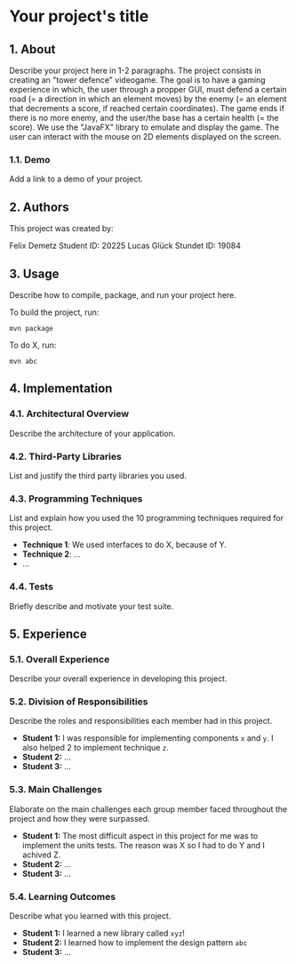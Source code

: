 # Your project's title

## 1. About

Describe your project here in 1-2 paragraphs.
The project consists in creating an "tower defence" videogame. The goal is to have a gaming experience in which, the user through a propper GUI, must defend a certain road (= a direction in which an element moves) by the enemy (= an element that decrements a score, if reached certain coordinates). The game ends if there is no more enemy, and the user/the base has a certain health (= the score). We use the "JavaFX" library to emulate and display the game. The user can interact with the mouse on 2D elements displayed on the screen. 

### 1.1. Demo

Add a link to a demo of your project.

## 2. Authors

This project was created by:

Felix Demetz Student ID: 20225
Lucas Glück Stundet ID: 19084

## 3. Usage

Describe how to compile, package, and run your project here.

To build the project, run:

```shell
mvn package
```

To do X, run:

```
mvn abc
```

## 4. Implementation

### 4.1. Architectural Overview

Describe the architecture of your application.

### 4.2. Third-Party Libraries

List and justify the third party libraries you used.

### 4.3. Programming Techniques

List and explain how you used the 10 programming techniques required for this project.

- **Technique 1**: We used interfaces to do X, because of Y.
- **Technique 2**: ...
- ...

### 4.4. Tests

Briefly describe and motivate your test suite.

## 5. Experience

### 5.1. Overall Experience

Describe your overall experience in developing this project.

### 5.2. Division of Responsibilities

Describe the roles and responsibilities each member had in this project.

- **Student 1:** I was responsible for implementing components `x` and `y`. I also helped 2 to implement technique `z`.
- **Student 2:** ...
- **Student 3:** ...

### 5.3. Main Challenges

Elaborate on the main challenges each group member faced throughout the project and how they were surpassed.

- **Student 1:** The most difficult aspect in this project for me was to implement the units tests. The reason was X so
  I had to do Y and I achived Z.
- **Student 2:** ...
- **Student 3:** ...

### 5.4. Learning Outcomes

Describe what you learned with this project.

- **Student 1:** I learned a new library called `xyz`!
- **Student 2:** I learned how to implement the design pattern `abc`
- **Student 3:** ...




